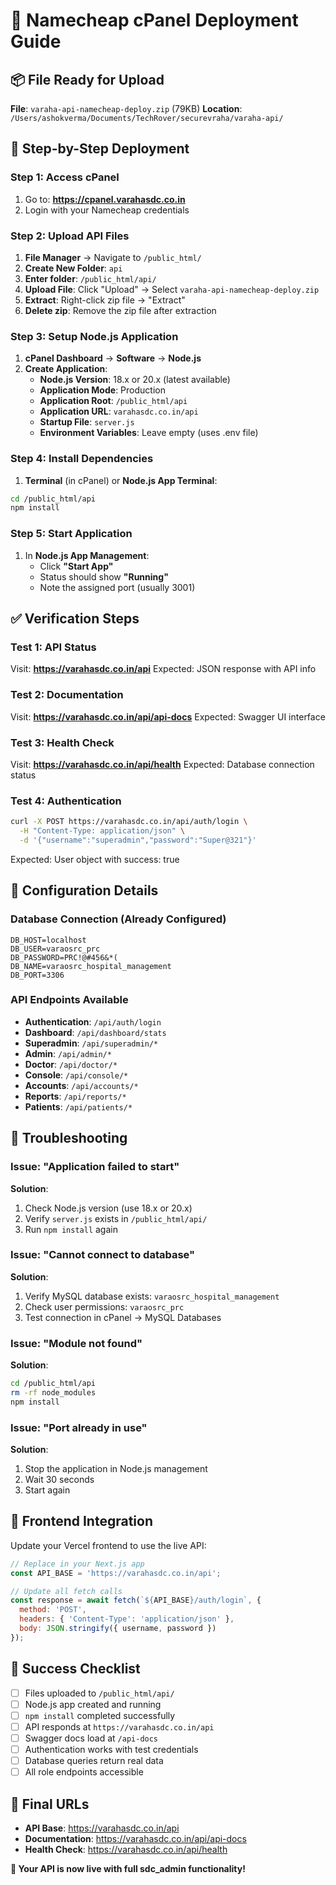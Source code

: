 # 🚀 Namecheap cPanel Deployment Guide

## 📦 File Ready for Upload
**File**: `varaha-api-namecheap-deploy.zip` (79KB)
**Location**: `/Users/ashokverma/Documents/TechRover/securevraha/varaha-api/`

## 🎯 Step-by-Step Deployment

### Step 1: Access cPanel
1. Go to: **https://cpanel.varahasdc.co.in**
2. Login with your Namecheap credentials

### Step 2: Upload API Files
1. **File Manager** → Navigate to `/public_html/`
2. **Create New Folder**: `api`
3. **Enter folder**: `/public_html/api/`
4. **Upload File**: Click "Upload" → Select `varaha-api-namecheap-deploy.zip`
5. **Extract**: Right-click zip file → "Extract"
6. **Delete zip**: Remove the zip file after extraction

### Step 3: Setup Node.js Application
1. **cPanel Dashboard** → **Software** → **Node.js**
2. **Create Application**:
   - **Node.js Version**: 18.x or 20.x (latest available)
   - **Application Mode**: Production
   - **Application Root**: `/public_html/api`
   - **Application URL**: `varahasdc.co.in/api`
   - **Startup File**: `server.js`
   - **Environment Variables**: Leave empty (uses .env file)

### Step 4: Install Dependencies
1. **Terminal** (in cPanel) or **Node.js App Terminal**:
```bash
cd /public_html/api
npm install
```

### Step 5: Start Application
1. In **Node.js App Management**:
   - Click **"Start App"**
   - Status should show **"Running"**
   - Note the assigned port (usually 3001)

## ✅ Verification Steps

### Test 1: API Status
Visit: **https://varahasdc.co.in/api**
Expected: JSON response with API info

### Test 2: Documentation
Visit: **https://varahasdc.co.in/api/api-docs**
Expected: Swagger UI interface

### Test 3: Health Check
Visit: **https://varahasdc.co.in/api/health**
Expected: Database connection status

### Test 4: Authentication
```bash
curl -X POST https://varahasdc.co.in/api/auth/login \
  -H "Content-Type: application/json" \
  -d '{"username":"superadmin","password":"Super@321"}'
```
Expected: User object with success: true

## 🔧 Configuration Details

### Database Connection (Already Configured)
```env
DB_HOST=localhost
DB_USER=varaosrc_prc
DB_PASSWORD=PRC!@#456&*(
DB_NAME=varaosrc_hospital_management
DB_PORT=3306
```

### API Endpoints Available
- **Authentication**: `/api/auth/login`
- **Dashboard**: `/api/dashboard/stats`
- **Superadmin**: `/api/superadmin/*`
- **Admin**: `/api/admin/*`
- **Doctor**: `/api/doctor/*`
- **Console**: `/api/console/*`
- **Accounts**: `/api/accounts/*`
- **Reports**: `/api/reports/*`
- **Patients**: `/api/patients/*`

## 🚨 Troubleshooting

### Issue: "Application failed to start"
**Solution**: 
1. Check Node.js version (use 18.x or 20.x)
2. Verify `server.js` exists in `/public_html/api/`
3. Run `npm install` again

### Issue: "Cannot connect to database"
**Solution**:
1. Verify MySQL database exists: `varaosrc_hospital_management`
2. Check user permissions: `varaosrc_prc`
3. Test connection in cPanel → MySQL Databases

### Issue: "Module not found"
**Solution**:
```bash
cd /public_html/api
rm -rf node_modules
npm install
```

### Issue: "Port already in use"
**Solution**:
1. Stop the application in Node.js management
2. Wait 30 seconds
3. Start again

## 📱 Frontend Integration

Update your Vercel frontend to use the live API:

```javascript
// Replace in your Next.js app
const API_BASE = 'https://varahasdc.co.in/api';

// Update all fetch calls
const response = await fetch(`${API_BASE}/auth/login`, {
  method: 'POST',
  headers: { 'Content-Type': 'application/json' },
  body: JSON.stringify({ username, password })
});
```

## 🎉 Success Checklist

- [ ] Files uploaded to `/public_html/api/`
- [ ] Node.js app created and running
- [ ] `npm install` completed successfully
- [ ] API responds at `https://varahasdc.co.in/api`
- [ ] Swagger docs load at `/api-docs`
- [ ] Authentication works with test credentials
- [ ] Database queries return real data
- [ ] All role endpoints accessible

## 🔗 Final URLs

- **API Base**: https://varahasdc.co.in/api
- **Documentation**: https://varahasdc.co.in/api/api-docs
- **Health Check**: https://varahasdc.co.in/api/health

**🎯 Your API is now live with full sdc_admin functionality!**